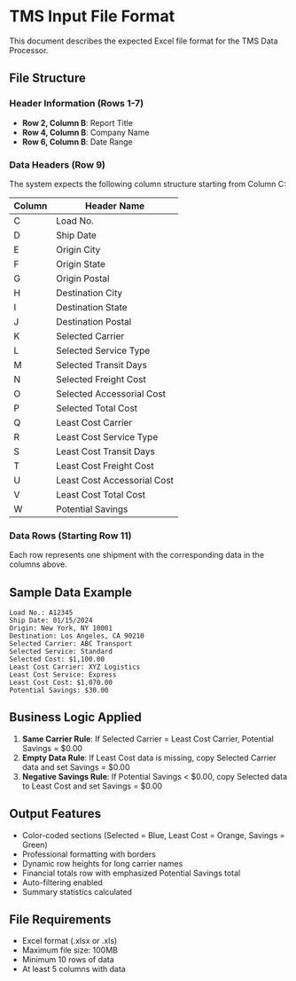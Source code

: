 # TMS Input File Format

This document describes the expected Excel file format for the TMS Data Processor.

## File Structure

### Header Information (Rows 1-7)
- **Row 2, Column B**: Report Title
- **Row 4, Column B**: Company Name  
- **Row 6, Column B**: Date Range

### Data Headers (Row 9)
The system expects the following column structure starting from Column C:

| Column | Header Name |
|--------|-------------|
| C | Load No. |
| D | Ship Date |
| E | Origin City |
| F | Origin State |
| G | Origin Postal |
| H | Destination City |
| I | Destination State |
| J | Destination Postal |
| K | Selected Carrier |
| L | Selected Service Type |
| M | Selected Transit Days |
| N | Selected Freight Cost |
| O | Selected Accessorial Cost |
| P | Selected Total Cost |
| Q | Least Cost Carrier |
| R | Least Cost Service Type |
| S | Least Cost Transit Days |
| T | Least Cost Freight Cost |
| U | Least Cost Accessorial Cost |
| V | Least Cost Total Cost |
| W | Potential Savings |

### Data Rows (Starting Row 11)
Each row represents one shipment with the corresponding data in the columns above.

## Sample Data Example

```
Load No.: A12345
Ship Date: 01/15/2024
Origin: New York, NY 10001
Destination: Los Angeles, CA 90210
Selected Carrier: ABC Transport
Selected Service: Standard
Selected Cost: $1,100.00
Least Cost Carrier: XYZ Logistics  
Least Cost Service: Express
Least Cost Cost: $1,070.00
Potential Savings: $30.00
```

## Business Logic Applied

1. **Same Carrier Rule**: If Selected Carrier = Least Cost Carrier, Potential Savings = $0.00
2. **Empty Data Rule**: If Least Cost data is missing, copy Selected Carrier data and set Savings = $0.00  
3. **Negative Savings Rule**: If Potential Savings < $0.00, copy Selected data to Least Cost and set Savings = $0.00

## Output Features

- Color-coded sections (Selected = Blue, Least Cost = Orange, Savings = Green)
- Professional formatting with borders
- Dynamic row heights for long carrier names
- Financial totals row with emphasized Potential Savings total
- Auto-filtering enabled
- Summary statistics calculated

## File Requirements

- Excel format (.xlsx or .xls)
- Maximum file size: 100MB
- Minimum 10 rows of data
- At least 5 columns with data